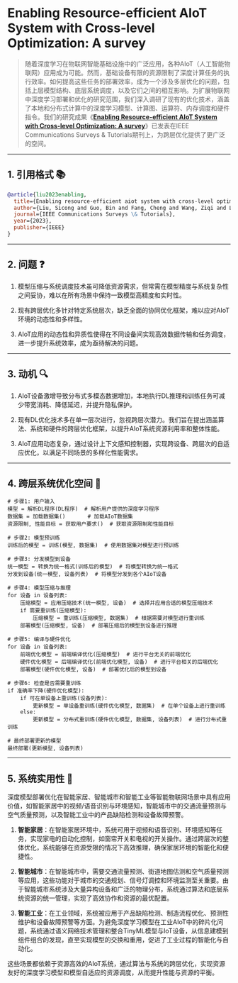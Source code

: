 # Enabling Resource-efficient AIoT System with Cross-level Optimization: A survey

> 随着深度学习在物联网智能基础设施中的广泛应用，各种AIoT（人工智能物联网）应用成为可能。然而，基础设备有限的资源限制了深度计算任务的执行效率。如何提高这些任务的部署效率，成为一个涉及多层优化的问题，包括上层模型结构、底层系统调度，以及它们之间的相互影响。为扩展物联网中深度学习部署和优化的研究范围，我们深入调研了现有的优化技术，涵盖了本地和分布式计算中的深度学习模型、计算图、运算符、内存调度和硬件指令。我们的研究成果《**[Enabling Resource-efficient AIoT System with Cross-level Optimization: A survey](https://ieeexplore.ieee.org/document/10265028)**》已发表在IEEE Communications Surveys & Tutorials期刊上，为跨层优化提供了更广泛的空间。

---

## 1. 引用格式 📚

```bibtex
@article{liu2023enabling,
  title={Enabling resource-efficient aiot system with cross-level optimization: A survey},
  author={Liu, Sicong and Guo, Bin and Fang, Cheng and Wang, Ziqi and Luo, Shiyan and Zhou, Zimu and Yu, Zhiwen},
  journal={IEEE Communications Surveys \& Tutorials},
  year={2023},
  publisher={IEEE}
}
```

---

## 2. 问题 ❓

1. 模型压缩与系统调度技术虽可降低资源需求，但常需在模型精度与系统复杂性之间妥协，难以在所有场景中保持一致模型高精度和实时性。

2. 现有跨层优化多针对特定系统层次，缺乏全面的协同优化框架，难以应对AIoT环境的动态性和多样性。

3. AIoT应用的动态性和异质性使得在不同设备间实现高效数据传输和任务调度，进一步提升系统效率，成为亟待解决的问题。
---

## 3. 动机 🔍

1. AIoT设备激增导致分布式多模态数据增加，本地执行DL推理和训练任务可减少带宽消耗、降低延迟，并提升隐私保护。

2. 现有DL优化技术多在单一层次进行，忽视跨层次潜力。我们旨在提出涵盖算法、系统和硬件的跨层优化框架，以提升AIoT系统资源利用率和整体性能。

3. AIoT应用动态复杂，通过设计上下文感知控制器，实现跨设备、跨层次的自适应优化，以满足不同场景的多样化性能需求。

---

## 4. 跨层系统优化空间 🚀




    # 步骤1: 用户输入
    模型 = 解析DL程序(DL程序)  # 解析用户提供的深度学习程序
    数据集 = 加载数据集()       # 加载AIoT数据集
    资源限制, 性能目标 = 获取用户要求()  # 获取资源限制和性能目标

    # 步骤2: 模型预训练
    训练后的模型 = 训练(模型, 数据集)  # 使用数据集对模型进行预训练

    # 步骤3: 分发模型到设备
    统一模型 = 转换为统一格式(训练后的模型)  # 将模型转换为统一格式
    分发到设备(统一模型, 设备列表)  # 将模型分发到各个AIoT设备

    # 步骤4: 模型压缩与推理
    for 设备 in 设备列表:
        压缩模型 = 应用压缩技术(统一模型, 设备)  # 选择并应用合适的模型压缩技术
        if 需要重训练(压缩模型):
            压缩模型 = 重训练(压缩模型, 数据集)  # 根据需要对模型进行重训练
        部署模型(压缩模型, 设备)  # 部署压缩后的模型到设备进行推理

    # 步骤5: 编译与硬件优化
    for 设备 in 设备列表:
        前端优化模型 = 前端编译优化(压缩模型)  # 进行平台无关的前端优化
        硬件优化模型 = 后端编译优化(前端优化模型, 设备)  # 进行平台相关的后端优化
        部署模型(硬件优化模型, 设备)  # 部署优化后的模型到设备

    # 步骤6: 检查是否需要重训练
    if 准确率下降(硬件优化模型):
        if 可在单设备上重训练(设备列表):
            更新模型 = 单设备重训练(硬件优化模型, 数据集)  # 在单个设备上进行重训练
        else:
            更新模型 = 分布式重训练(硬件优化模型, 数据集, 设备列表)  # 进行分布式重训练
    
    # 最终部署更新的模型
    最终部署(更新模型, 设备列表)



---

## 5. 系统实用性 🔧

深度模型部署优化在智能家居、智能城市和智能工业等智能物联网场景中具有应用价值，如智能家居中的视频/语音识别与环境感知，智能城市中的交通流量预测与空气质量预测，以及智能工业中的产品缺陷检测和设备故障预警。

1. **智能家居**：在智能家居环境中，系统可用于视频和语音识别、环境感知等任务，实现家电的自动化控制，如窗帘开关和电视的开关操作。通过跨层次的整体优化，系统能够在资源受限的情况下高效推理，确保家居环境的智能化和便捷性。

2. **智能城市**：在智能城市中，需要交通流量预测、街道地图估测和空气质量预测等应用，这些功能对于城市的交通规划、信号灯调控和环境监测至关重要。由于智能城市系统涉及大量异构设备和广泛的物理分布，系统通过算法和底层系统资源的统一管理，实现了高效协作和资源的最优配置。

3. **智能工业**：在工业领域，系统被应用于产品缺陷检测、制造流程优化、预测性维护和设备故障预警等方面。为避免深度学习模型在工业AIoT中的碎片化问题，系统通过语义网络技术管理和整合TinyML模型与IoT设备，从信息建模到组件组合的发现，直至实现模型的交换和重用，促进了工业过程的智能化与自动化。

这些场景都依赖于资源高效的AIoT系统，通过算法与系统的跨层优化，实现资源友好的深度学习模型和模型自适应的资源调度，从而提升性能与资源的平衡。



